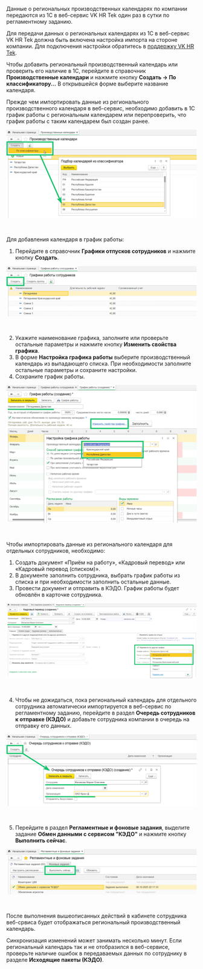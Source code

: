 Данные о региональных производственных календарях по компании передаются из 1С в веб-сервис VK HR Tek один раз в сутки по регламентному заданию. 

<info>

Для передачи данных о региональных календарях из 1С в веб-сервис VK HR Tek должна быть включена настройка импорта на стороне компании. Для подключения настройки обратитесь в [поддержку VK HR Tek](/ru/hr/support/contact_channels).

</info>

Чтобы добавить региональный производственный календарь или проверить его наличие в 1С, перейдите в справочник **Производственные календари** и нажмите кнопку **Создать → По классификатору...** В открывшейся форме выберите название календаря.

Прежде чем импортировать данные из регионального производственного календаря в веб-сервис, необходимо добавить в 1С график работы с региональным календарем или перепроверить, что график работы с таким календарем был создан ранее. 

![](./assets/calendar_1.png)

<br>

Для добавления календаря в график работы:
1. Перейдите в справочник **Графики отпусков сотрудников** и нажмите кнопку **Создать**. 

![](./assets/calendar_2.png)

<br>

2. Укажите наименование графика, заполните или проверьте остальные параметры и нажмите кнопку **Изменить свойства графика**.  
3. В форме **Настройка графика работы** выберите производственный календарь из выпадающего списка. При необходимости заполните остальные параметры и сохраните настройки.
4. Сохраните график работы.

![](./assets/calendar.png)

<br>

Чтобы импортировать данные из регионального календаря для отдельных сотрудников, необходимо:  

1. Создать документ «Приём на работу», «Кадровый перевод» или «Кадровый перевод (списком)». 
2. В документе заполнить сотрудника, выбрать график работы из списка и при необходимости заполнить остальные данные.
3. Провести документ и отправить в КЭДО. График работы будет обновлён в карточке сотрудника.

![](./assets/perevod1.png)

<br>

4. Чтобы не дожидаться, пока региональный календарь для отдельного сотрудника автоматически импортируется в веб-сервис по регламентному заданию, перейдите в раздел **Очередь сотрудников к отправке (КЭДО)** и добавьте сотрудника компании в очередь на отправку его данных.

![](./assets/calendar_3.png)

<br>

5. Перейдите в раздел **Регламентные и фоновые задания**, выделите задание **Обмен данными с сервисом "КЭДО"** и нажмите кнопку **Выполнить сейчас**.

![](./assets/reg_z.png)

<br>

После выполнения вышеописанных действий в кабинете сотрудника веб-срвиса будет отображаться региональный производственный календарь.

<warn>

Синхронизация изменений может занимать несколько минут. Если региональный календарь так и не отобразился в веб-сервисе, проверьте наличие ошибок в передаваемых данных по сотруднику в разделе **Исходящие пакеты (КЭДО)**.

</warn>
